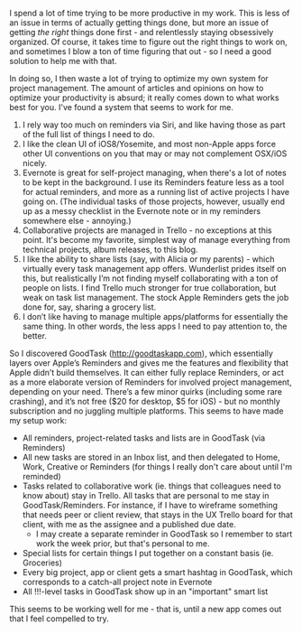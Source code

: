 I spend a lot of time trying to be more productive in my work. This is less of an issue in terms of actually getting things done, but more an issue of getting *the right* things done first - and relentlessly staying obsessively organized. Of course, it takes time to figure out the right things to work on, and sometimes I blow a ton of time figuring that out - so I need a good solution to help me with that. 

In doing so, I then waste a lot of trying to optimize my own system for project management. The amount of articles and opinions on how to optimize your productivity is absurd; it really comes down to what works best for you. I've found a system that seems to work for me. 

1. I rely way too much on reminders via Siri, and like having those as part of the full list of things I need to do.
2. I like the clean UI of iOS8/Yosemite, and most non-Apple apps force other UI conventions on you that may or may not complement OSX/iOS nicely.
3. Evernote is great for self-project managing, when there's a lot of notes to be kept in the background. I use its Reminders feature less as a tool for actual reminders, and more as a running list of active projects I have going on. (The individual tasks of those projects, however, usually end up as a messy checklist in the Evernote note or in my reminders somewhere else - annoying.)
4. Collaborative projects are managed in Trello - no exceptions at this point. It's become my favorite, simplest way of manage everything from technical projects, album releases, to this blog. 
5. I like the ability to share lists (say, with Alicia or my parents) - which virtually every task management app offers. Wunderlist prides itself on this, but realistically I’m not finding myself collaborating with a ton of people on lists. I find Trello much stronger for true collaboration, but weak on task list management. The stock Apple Reminders gets the job done for, say, sharing a grocery list. 
6. I don’t like having to manage multiple apps/platforms for essentially the same thing. In other words, the less apps I need to pay attention to, the better. 

So I discovered GoodTask (http://goodtaskapp.com), which essentially layers over Apple’s Reminders and gives me the features and flexibility that Apple didn’t build themselves. It can either fully replace Reminders, or act as a more elaborate version of Reminders for involved project management, depending on your need. There’s a few minor quirks (including some rare crashing), and it’s not free ($20 for desktop, $5 for iOS) - but no monthly subscription and no juggling multiple platforms. This seems to have made my setup work:

- All reminders, project-related tasks and lists are in GoodTask (via Reminders)
- All new tasks are stored in an Inbox list, and then delegated to Home, Work, Creative or Reminders (for things I really don't care about until I'm reminded)
- Tasks related to collaborative work (ie. things that colleagues need to know about) stay in Trello. All tasks that are personal to me stay in GoodTask/Reminders. For instance, if I have to wireframe something that needs peer or client review, that stays in the UX Trello board for that client, with me as the assignee and a published due date. 
	- I may create a separate reminder in GoodTask so I remember to start work the week prior, but that's personal to me.
- Special lists for certain things I put together on a constant basis (ie. Groceries)
- Every big project, app or client gets a smart hashtag in GoodTask, which corresponds to a catch-all project note in Evernote
- All !!!-level tasks in GoodTask show up in an "important" smart list

This seems to be working well for me - that is, until a new app comes out that I feel compelled to try. 